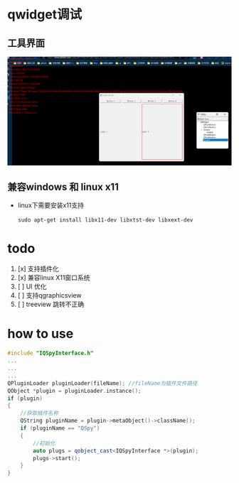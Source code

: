 # qwidget调试

## 工具界面

![](./showcase/img_1.png)

## 兼容windows 和 linux x11
- linux下需要安装x11支持

    `sudo apt-get install libx11-dev libxtst-dev libxext-dev`

# todo
1. [x] 支持插件化
2. [x] 兼容linux X11窗口系统
3. [ ] UI 优化
4. [ ] 支持qgraphicsview
5. [ ] treeview 跳转不正确

# how to use
``` C++
#include "IQSpyInterface.h"
...
...
...
QPluginLoader pluginLoader(fileName); //fileName为插件文件路径
QObject *plugin = pluginLoader.instance();
if (plugin)
{
    //获取插件名称
    QString pluginName = plugin->metaObject()->className();
    if (pluginName == "QSpy")
    {
        //初始化
        auto plugs = qobject_cast<IQSpyInterface *>(plugin);
        plugs->start();
    }
}
```